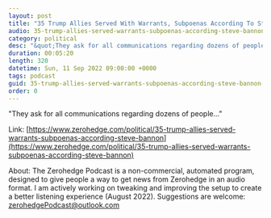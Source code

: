 ```yaml
---
layout: post
title: "35 Trump Allies Served With Warrants, Subpoenas According To Steve Bannon"
audio: 35-trump-allies-served-warrants-subpoenas-according-steve-bannon-1
category: political
desc: "&quot;They ask for all communications regarding dozens of people...&quot;"
duration: 00:05:20
length: 320
datetime: Sun, 11 Sep 2022 09:00:00 +0000
tags: podcast
guid: 35-trump-allies-served-warrants-subpoenas-according-steve-bannon-0
order: 0
---
```

&quot;They ask for all communications regarding dozens of people...&quot;

Link: [https://www.zerohedge.com/political/35-trump-allies-served-warrants-subpoenas-according-steve-bannon](https://www.zerohedge.com/political/35-trump-allies-served-warrants-subpoenas-according-steve-bannon)

About: The Zerohedge Podcast is a non-commercial, automated program, designed to give people a way to get news from Zerohedge in an audio format.  I am actively working on tweaking and improving the setup to create a better listening experience (August 2022).  Suggestions are welcome: [zerohedgePodcast@outlook.com](mailto:zerohedgePodcast@outlook.com)